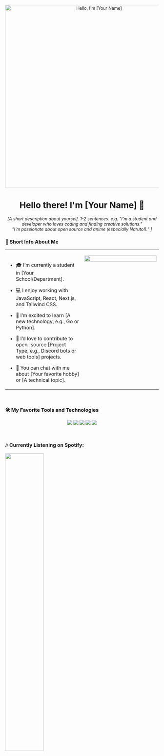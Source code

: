 <p align="center">
  <img src="[YOUR_TITLE_GIF_OR_BANNER_URL]" alt="Hello, I'm [Your Name]" width="600"/>
</p>

<h1 align="center">
  Hello there! I'm [Your Name] 👋
</h1>
<p align="center">
  <em>
    [A short description about yourself, 1-2 sentences. e.g. "I’m a student and developer who loves coding and finding creative solutions."
    <br>
    "I’m passionate about open source and anime (especially Naruto!)."
    ]
  </em>
</p>


### 🌟 Short Info About Me

<table align="center" width="80%">
  <tr>
    <td valign="top" width="50%">
      <br>
      
- 🎓 I’m currently a student in [Your School/Department].
- 💻 I enjoy working with JavaScript, React, Next.js, and Tailwind CSS.
- 🌱 I’m excited to learn [A new technology, e.g., Go or Python].
- 🤝 I’d love to contribute to open-source [Project Type, e.g., Discord bots or web tools] projects.
- 💬 You can chat with me about [Your favorite hobby] or [A technical topic].
      
    </td>
    <td valign="top" width="50%">
      <p align="center">
        <img src="https://media.tenor.com/2ITHaiXAjNcAAAAi/gif" width="100%" />
      </p>
    </td>
  </tr>
</table>

<br>

### 🛠️ My Favorite Tools and Technologies

<p align="center">
  <a href="[Link]"><img src="https://img.shields.io/badge/Next.js-000000?style=for-the-badge&logo=nextdotjs&logoColor=white"></a>
  <a href="[Link]"><img src="https://img.shields.io/badge/Tailwind_CSS-38B2AC?style=for-the-badge&logo=tailwind-css&logoColor=white"></a>
  <a href="[Link]"><img src="https://img.shields.io/badge/VS_Code-007ACC?style=for-the-badge&logo=visual-studio-code&logoColor=white"></a>
  <a href="[Link]"><img src="https://img.shields.io/badge/Figma-F24E1E?style=for-the-badge&logo=figma&logoColor=white"></a>
  <a href="[Link]"><img src="https://img.shields.io/badge/Spotify-1ED760?style=for-the-badge&logo=spotify&logoColor=white"></a>
</p>

<br>

<p align="center">
  
### 🎶 Currently Listening on Spotify:

  <a href="https://github.com/luluwux/Spotify-Github-Profile">
    <img width="50%" align="left" src="https://spotify-github-profile.onrender.com/card?uid=31lmzhpy2migtudcggvvnrrth73y&theme=elite&logo=false"/>
  </a>
  
  <br>
